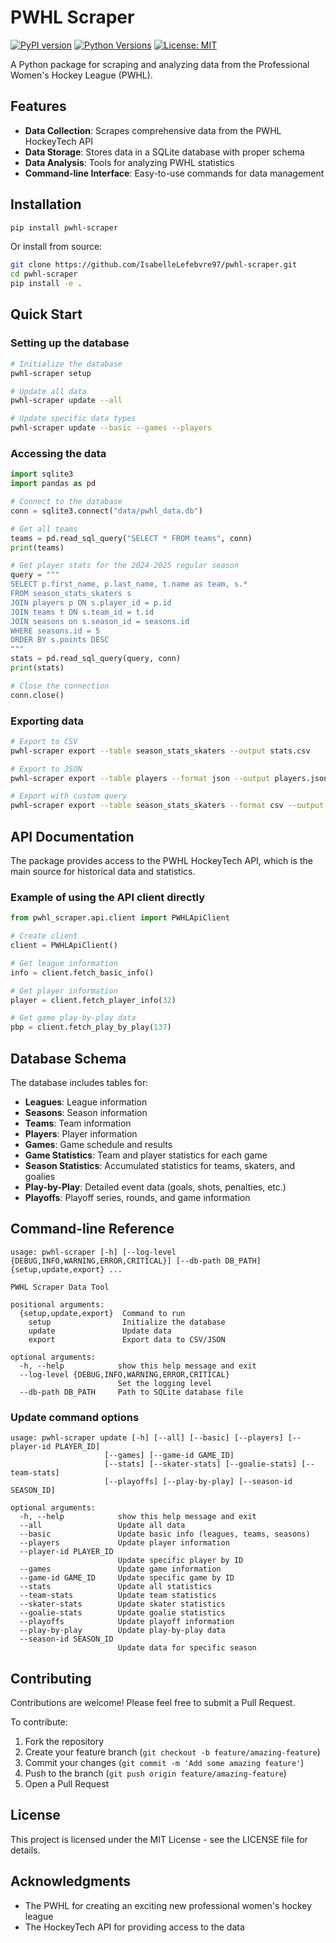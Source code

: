 # PWHL Scraper

[![PyPI version](https://badge.fury.io/py/pwhl-scraper.svg)](https://badge.fury.io/py/pwhl-scraper)
[![Python Versions](https://img.shields.io/pypi/pyversions/pwhl-scraper.svg)](https://pypi.org/project/pwhl-scraper/)
[![License: MIT](https://img.shields.io/badge/License-MIT-yellow.svg)](https://opensource.org/licenses/MIT)

A Python package for scraping and analyzing data from the Professional Women's Hockey League (PWHL).

## Features

- **Data Collection**: Scrapes comprehensive data from the PWHL HockeyTech API
- **Data Storage**: Stores data in a SQLite database with proper schema
- **Data Analysis**: Tools for analyzing PWHL statistics
- **Command-line Interface**: Easy-to-use commands for data management

## Installation

```bash
pip install pwhl-scraper
```

Or install from source:

```bash
git clone https://github.com/IsabelleLefebvre97/pwhl-scraper.git
cd pwhl-scraper
pip install -e .
```

## Quick Start

### Setting up the database

```bash
# Initialize the database
pwhl-scraper setup

# Update all data
pwhl-scraper update --all

# Update specific data types
pwhl-scraper update --basic --games --players
```

### Accessing the data

```python
import sqlite3
import pandas as pd

# Connect to the database
conn = sqlite3.connect("data/pwhl_data.db")

# Get all teams
teams = pd.read_sql_query("SELECT * FROM teams", conn)
print(teams)

# Get player stats for the 2024-2025 regular season
query = """
SELECT p.first_name, p.last_name, t.name as team, s.* 
FROM season_stats_skaters s
JOIN players p ON s.player_id = p.id
JOIN teams t ON s.team_id = t.id
JOIN seasons on s.season_id = seasons.id
WHERE seasons.id = 5
ORDER BY s.points DESC
"""
stats = pd.read_sql_query(query, conn)
print(stats)

# Close the connection
conn.close()
```

### Exporting data

```bash
# Export to CSV
pwhl-scraper export --table season_stats_skaters --output stats.csv

# Export to JSON
pwhl-scraper export --table players --format json --output players.json

# Export with custom query
pwhl-scraper export --table season_stats_skaters --format csv --output top_scorers.csv --query "SELECT p.first_name, p.last_name, t.name as team, s.goals, s.assists, s.points FROM season_stats_skaters s JOIN players p ON s.player_id = p.id JOIN teams t ON s.team_id = t.id WHERE s.season_id = 5 ORDER BY s.goals DESC LIMIT 20"
```

## API Documentation

The package provides access to the PWHL HockeyTech API, which is the main source for historical data and statistics.

### Example of using the API client directly

```python
from pwhl_scraper.api.client import PWHLApiClient

# Create client
client = PWHLApiClient()

# Get league information
info = client.fetch_basic_info()

# Get player information
player = client.fetch_player_info(32)

# Get game play-by-play data
pbp = client.fetch_play_by_play(137)
```

## Database Schema

The database includes tables for:

- **Leagues**: League information
- **Seasons**: Season information
- **Teams**: Team information
- **Players**: Player information
- **Games**: Game schedule and results
- **Game Statistics**: Team and player statistics for each game
- **Season Statistics**: Accumulated statistics for teams, skaters, and goalies
- **Play-by-Play**: Detailed event data (goals, shots, penalties, etc.)
- **Playoffs**: Playoff series, rounds, and game information

## Command-line Reference

```
usage: pwhl-scraper [-h] [--log-level {DEBUG,INFO,WARNING,ERROR,CRITICAL}] [--db-path DB_PATH] {setup,update,export} ...

PWHL Scraper Data Tool

positional arguments:
  {setup,update,export}  Command to run
    setup                Initialize the database
    update               Update data
    export               Export data to CSV/JSON

optional arguments:
  -h, --help            show this help message and exit
  --log-level {DEBUG,INFO,WARNING,ERROR,CRITICAL}
                        Set the logging level
  --db-path DB_PATH     Path to SQLite database file
```

### Update command options

```
usage: pwhl-scraper update [-h] [--all] [--basic] [--players] [--player-id PLAYER_ID]
                     [--games] [--game-id GAME_ID]
                     [--stats] [--skater-stats] [--goalie-stats] [--team-stats]
                     [--playoffs] [--play-by-play] [--season-id SEASON_ID]

optional arguments:
  -h, --help            show this help message and exit
  --all                 Update all data
  --basic               Update basic info (leagues, teams, seasons)
  --players             Update player information
  --player-id PLAYER_ID
                        Update specific player by ID
  --games               Update game information
  --game-id GAME_ID     Update specific game by ID
  --stats               Update all statistics
  --team-stats          Update team statistics
  --skater-stats        Update skater statistics
  --goalie-stats        Update goalie statistics
  --playoffs            Update playoff information
  --play-by-play        Update play-by-play data
  --season-id SEASON_ID
                        Update data for specific season
```

## Contributing

Contributions are welcome! Please feel free to submit a Pull Request.

To contribute:

1. Fork the repository
2. Create your feature branch (`git checkout -b feature/amazing-feature`)
3. Commit your changes (`git commit -m 'Add some amazing feature'`)
4. Push to the branch (`git push origin feature/amazing-feature`)
5. Open a Pull Request

## License

This project is licensed under the MIT License - see the LICENSE file for details.

## Acknowledgments

- The PWHL for creating an exciting new professional women's hockey league
- The HockeyTech API for providing access to the data
